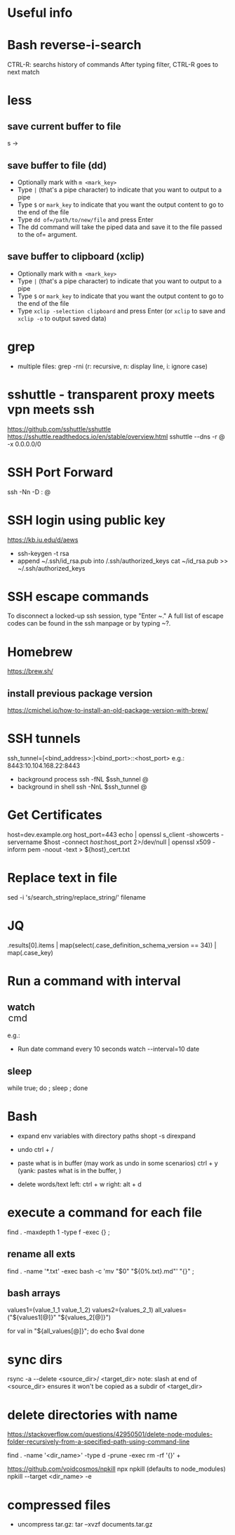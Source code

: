 # Useful info

# Bash reverse-i-search
CTRL-R: searchs history of commands
After typing filter, CTRL-R goes to next match

# less
## save current buffer to file
s -> <filename>

## save buffer to file (dd)
- Optionally mark with `m <mark_key>`
- Type `|` (that's a pipe character) to indicate that you want to output to a pipe
- Type `$` or `mark_key` to indicate that you want the output content to go to the end of the file
- Type `dd of=/path/to/new/file` and press Enter
- The dd command will take the piped data and save it to the file passed to the of= argument.

## save buffer to clipboard (xclip)
- Optionally mark with `m <mark_key>`
- Type `|` (that's a pipe character) to indicate that you want to output to a pipe
- Type `$` or `mark_key` to indicate that you want the output content to go to the end of the file
- Type `xclip -selection clipboard` and press Enter (or `xclip` to save and `xclip -o` to output saved data)

# grep
- multiple files: grep -rni (r: recursive, n: display line, i: ignore case)

# sshuttle - transparent proxy meets vpn meets ssh
https://github.com/sshuttle/sshuttle
https://sshuttle.readthedocs.io/en/stable/overview.html
sshuttle --dns -r <user>@<server> -x <server> 0.0.0.0/0

# SSH Port Forward
ssh -Nn -D :<port> <user>@<server>

# SSH login using public key
https://kb.iu.edu/d/aews
- ssh-keygen -t rsa
- append ~/.ssh/id_rsa.pub into <server>/.ssh/authorized_keys
cat ~/id_rsa.pub >> ~/.ssh/authorized_keys

# SSH escape commands
To disconnect a locked-up ssh session, type "Enter ~."
A full list of escape codes can be found in the ssh manpage or by typing ~?.

# Homebrew
https://brew.sh/

## install previous package version
https://cmichel.io/how-to-install-an-old-package-version-with-brew/

# SSH tunnels
ssh_tunnel=[<bind_address>:]<bind_port>:<host>:<host_port>
e.g.: 8443:10.104.168.22:8443

- background process
ssh -fNL $ssh_tunnel <user>@<server>
- background in shell
ssh -NnL $ssh_tunnel <user>@<server>


# Get Certificates
host=dev.example.org
host_port=443
echo | openssl s_client -showcerts -servername $host -connect $host:$host_port 2>/dev/null | openssl x509 -inform pem -noout -text > ${host}_cert.txt


# Replace text in file
sed -i 's/search_string/replace_string/' filename


# JQ
.results[0].items | map(select(.case_definition_schema_version == 34)) | map(.case_key)

# Run a command with interval
## watch <option> cmd
e.g.:
- Run date command every 10 seconds
watch --interval=10 date

## sleep
while true; do <cmd>; sleep <secs>; done

# Bash
- expand env variables with directory paths
shopt -s direxpand

- undo
ctrl + /
- paste what is in buffer (may work as undo in some scenarios)
ctrl + y (yank: pastes what is in the buffer, )
- delete words/text
left: ctrl + w
right: alt + d

# execute a command for each file
find . -maxdepth 1 -type f -exec <cmd> {} \;

## rename all exts
find . -name '*.txt' -exec bash -c 'mv "$0" "${0%.txt}.md"' "{}" \;

## bash arrays
values1=(value_1_1 value_1_2)
values2=(values_2_1)
all_values=("${values1[@]}" "${values_2[@]}")

for val in "${all_values[@]}";
do
  echo $val
done

# sync dirs
rsync -a --delete <source_dir>/ <target_dir>
note: slash at end of <source_dir> ensures it won't be copied as a subdir of <target_dir>

# delete directories with name
https://stackoverflow.com/questions/42950501/delete-node-modules-folder-recursively-from-a-specified-path-using-command-line

find . -name '<dir_name>' -type d -prune -exec rm -rf '{}' +

https://github.com/voidcosmos/npkill
npx npkill
(defaults to node_modules)
npkill --target <dir_name> -e

# compressed files
- uncompress
tar.gz: tar –xvzf documents.tar.gz
